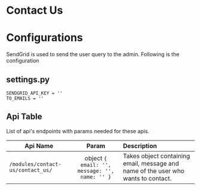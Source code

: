 # Contact Us

# Configurations
SendGrid is used to send the user query to the admin. Following is the configuration
## settings.py
```
SENDGRID_API_KEY = ''
TO_EMAILS = ''
```


## Api Table
List of api's endpoints with params needed for these apis.

| Api Name                       | Param        | Description                                                    |
| ------------------------------ |:------------:|:---------------------------------------------------------------|
| `/modules/contact-us/contact_us/` | object `{ email: '', message: '', name: '' }` | Takes object containing email, message and name of the user who wants to contact.|